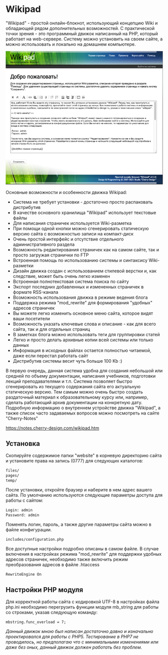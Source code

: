 # Wikipad

"Wikipad" - простой онлайн-блокнот, использующий концепцию Wiki и обладающей рядом дополнительных возможностей. С практической точки зрения - это программный движок написанный на PHP, который работает на web-сервере. Систему можно установить на своем сайте, а можно использовать и локально на домашнем компьютере. 

![Wikipad](/screenshots/screenshot_1.png)

Основные возможности и особенности движка Wikipad:

- Система не требует установки - достаточно просто распаковать дистрибутив
- В качестве основного хранилища "Wikipad" использует текстовые файлы
- Для написания страничек используется Wiki-разметка
- При помощи одной кнопки можно сгенерировать статическую версию сайта с возможностью записи на компакт-диск
- Очень простой интерфейс и отсутствие отдельного административного раздела
- Возможность редактирования страничек как на самом сайте, так и просто загружая странички по FTP
- Встроенная помощь по использованию системы и синтаксису Wiki-разметки
- Дизайн движка создан с использованием стилевой верстки и, как следствие, может быть очень легко изменен
- Встроенная полнотекстовая система поиска по сайту
- Экспорт последних добавленных и измененных страничек в формате RSS-канала
- Возможность использования движка в режиме ведения блога
- Поддержка режима "mod_rewrite" для формирования "удобных" адресов страничек
- Вы можете легко изменить основное меню сайта, которое видят ваши посетители
- Возможность указать ключевые слова и описание - как для всего сайта, так и для отдельных страниц
- В заметках блога можно использовать теги для группировки статей
- Легко и просто делать архивные копии всей системы или только данных
- Информация в исходных файлах остается полностью читаемой, даже если перестал работать сайт
- Дистрибутив системы весит чуть больше 100 Kb :)

В первую очередь, данная система удобна для создания небольшой или средней по объему документации, написания учебников, подготовки лекций преподавателями и т.п. Система позволяет быстро сгенерировать из текущего содержания сайта его актуальную статическую версию. Тем самым можно очень быстро создать раздаточный материал к образовательному курсу или, например, сделать работающий архив документации на конкретную дату. Подробную информацию о внутреннем устройстве движка "Wikipad", а также список часто задаваемых вопросов можно посмотреть на сайте "Cherry-Notes"

https://notes.cherry-design.com/wikipad.htm

## Установка

Скопируйте содержимое папки "website" в корневую директорию сайта и установите права на запись (0777) для следующих каталогов:

```
files/
pages/
temp/
```

После установки, откройте браузер и наберите в нем адрес вашего сайта. По умолчанию используются следующие параметры доступа для работы с сайтом:

```
Login: admin
Password: admin
```

Поменять логин, пароль, а также другие параметры сайта можно в файле конфигурации.

```
includes/configuration.php
```

Все доступные настройки подробно описаны в самом файле. В случае включения в настройках режима "mod_rewrite" для поддержки удобных адресов страничек, необходимо также включить режим преобразования адресов в файле .htaccess

```
RewriteEngine On
```

## Настройки PHP модуля

Для корректной работы сайта с кодировкой UTF-8 в настройках файла php.ini необходимо перегрузить функции модуля mb_string для работы со строками, указав следующую команду:

```
mbstring.func_overload = 7;
```

_Данный движок мною был написан достаточно давно и изначально проектировался для работы с PHP5. Тестирование в PHP7 не проводилось, но предполагаю что с минимальными изменениями или даже без оных, данный движок должен работать без проблем._
